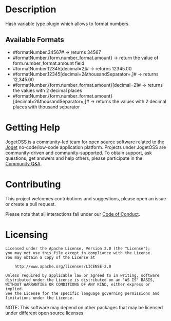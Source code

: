 # Description

Hash variable type plugin which allows to format numbers.

## Available Formats
* #formatNumber.34567#  -> returns 34567
* #formatNumber.{form.number_format.amount} -> return the value of form.number_format.amount field
* #formatNumber.12345[decimal=2]# -> returns 12345.00
* #formatNumber.12345[decimal=2&thousandSeparator=,]# -> returns 12,345.00
* #formatNumber.{form.number_format.amount}[decimal=2]# -> returns the values with 2 decimal places
* #formatNumber.{form.number_format.amount}[decimal=2&thousandSeparator=,]# -> returns the values with 2 decimal places with thousand separator

# Getting Help

JogetOSS is a community-led team for open source software related to the [Joget](https://www.joget.org) no-code/low-code application platform.
Projects under JogetOSS are community-driven and community-supported.
To obtain support, ask questions, get answers and help others, please participate in the [Community Q&A](https://answers.joget.org/).

# Contributing

This project welcomes contributions and suggestions, please open an issue or create a pull request.

Please note that all interactions fall under our [Code of Conduct](https://github.com/jogetoss/repo-template/blob/main/CODE_OF_CONDUCT.md).

# Licensing

    Licensed under the Apache License, Version 2.0 (the "License");
    you may not use this file except in compliance with the License.
    You may obtain a copy of the License at

        http://www.apache.org/licenses/LICENSE-2.0

    Unless required by applicable law or agreed to in writing, software
    distributed under the License is distributed on an "AS IS" BASIS,
    WITHOUT WARRANTIES OR CONDITIONS OF ANY KIND, either express or implied.
    See the License for the specific language governing permissions and
    limitations under the License.

NOTE: This software may depend on other packages that may be licensed under different open source licenses.
